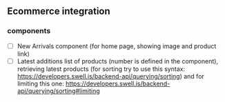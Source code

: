 ## Ecommerce integration

### components
- [ ] New Arrivals component (for home page, showing image and product link)
- [ ] Latest additions list of products (number is defined in the component), retrieving latest products (for sorting try to use this syntax: https://developers.swell.is/backend-api/querying/sorting) and for limiting this one: https://developers.swell.is/backend-api/querying/sorting#limiting
